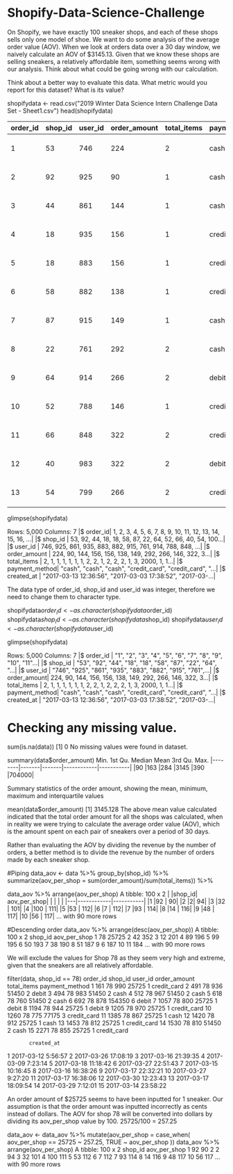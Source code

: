 # Shopify-Data-Science-Challenge

On Shopify, we have exactly 100 sneaker shops, and each of these shops sells only one model of shoe. We want to do some analysis of the average order value (AOV). When we look at orders data over a 30 day window, we naively calculate an AOV of $3145.13. Given that we know these shops are selling sneakers, a relatively affordable item, something seems wrong with our analysis.
Think about what could be going wrong with our calculation. 

Think about a better way to evaluate this data.
What metric would you report for this dataset?
What is its value?

shopifydata <- read.csv("2019 Winter Data Science Intern Challenge Data Set - Sheet1.csv")
head(shopifydata) 

|order_id|shop_id|user_id|order_amount|total_items|payment_method|created_at|
|--------|-------|-------|------------|-----------|--------------|----------|
|1|53|746|224|2|cash|2017-03-13 12:36:56|
|2	|92|	925|	90|	1|	cash|	2017-03-03 17:38:52|
|3	|44	|861	|144	|1	|cash	|2017-03-14 4:23:56|
|4	|18	|935	|156	|1	|credit_card	|2017-03-26 12:43:37
|5	|18	|883	|156	|1	|credit_card	|2017-03-01 4:35:11
|6	|58	|882	|138	|1	|credit_card	|2017-03-14 15:25:01
|7	|87	|915	|149	|1	|cash	|2017-03-01 21:37:57
|8	|22	|761	|292	|2	|cash	|2017-03-08 2:05:38
|9	|64	|914	|266	|2	|debit	|2017-03-17 20:56:50
|10	|52	|788	|146	|1	|credit_card	|2017-03-30 21:08:26
|11	|66	|848	|322	|2	|credit_card	|2017-03-26 23:36:40
|12	|40	|983	|322	|2	|debit	|2017-03-12 17:58:30|
|13|	54|	799|	266|	2|	credit_card|	2017-03-16 14:15:34|


glimpse(shopifydata)

Rows: 5,000
Columns: 7
|$ order_id|       <int> 1, 2, 3, 4, 5, 6, 7, 8, 9, 10, 11, 12, 13, 14, 15, 16, …|
|$ shop_id |      <int> 53, 92, 44, 18, 18, 58, 87, 22, 64, 52, 66, 40, 54, 100…|
|$ user_id  |      <int> 746, 925, 861, 935, 883, 882, 915, 761, 914, 788, 848, …|
|$ order_amount |  <int> 224, 90, 144, 156, 156, 138, 149, 292, 266, 146, 322, 3…|
|$ total_items  |  <int> 2, 1, 1, 1, 1, 1, 1, 2, 2, 1, 2, 2, 2, 1, 3, 2000, 1, 1…|
|$ payment_method| <chr> "cash", "cash", "cash", "credit_card", "credit_card", "…|
|$ created_at |    <chr> "2017-03-13 12:36:56", "2017-03-03 17:38:52", "2017-03-…|
  
The data type of order_id, shop_id and user_id was integer, therefore we need to change them to character type.

shopifydata$order_id <- as.character(shopifydata$order_id)
shopifydata$shop_id <- as.character(shopifydata$shop_id)
shopifydata$user_id <- as.character(shopifydata$user_id)

glimpse(shopifydata)
                       
Rows: 5,000
Columns: 7
|$ order_id |      <chr> "1", "2", "3", "4", "5", "6", "7", "8", "9", "10", "11"…|
|$ shop_id   |     <chr> "53", "92", "44", "18", "18", "58", "87", "22", "64", "…|
|$ user_id   |     <chr> "746", "925", "861", "935", "883", "882", "915", "761",…|
|$ order_amount|   <int> 224, 90, 144, 156, 156, 138, 149, 292, 266, 146, 322, 3…|
|$ total_items |   <int> 2, 1, 1, 1, 1, 1, 1, 2, 2, 1, 2, 2, 2, 1, 3, 2000, 1, 1…|
|$ payment_method| <chr> "cash", "cash", "cash", "credit_card", "credit_card", "…|
|$ created_at   |  <chr> "2017-03-13 12:36:56", "2017-03-03 17:38:52", "2017-03-…|
  
# Checking any missing value.
sum(is.na(data))
[1] 0
No missing values were found in dataset.

summary(data$order_amount)
Min. 1st Qu.  Median    Mean 3rd Qu.    Max.
|--------|-------|-------|------------|-----------|
|90     |163     |284    |3145     |390  |704000|
  
Summary statistics of the order amount, showing the mean, minimum, maximum and interquartile values

mean(data$order_amount)
[1] 3145.128
The above mean value calculated indicated that the total order amount for all the shops was calculated, when in reality we were trying to calculate
the average order value (AOV), which is the amount spent on each pair of sneakers over a period of 30 days.

Rather than evaluating the AOV by dividing the revenue by the number of orders, a better method is to divide the revenue by the number of orders made by each 
sneaker shop.

#Piping
data_aov <- data %>%
        group_by(shop_id) %>%
        summarize(aov_per_shop = sum(order_amount)/sum(total_items)) %>%
 
data_aov %>%
        arrange(aov_per_shop)
 A tibble: 100 x 2
 |   |shop_id| aov_per_shop|
 |  | <chr> |         <dbl>|
 |---|------------|-----------|
|1 |92  |              90|
|2 |2|                 94|
|3 |32 |              101|
|4 |100 |             111|
|5 |53   |            112|
|6 |7    |            112|
|7 |93   |            114|
|8 |14   |            116|
|9 |48   |            117|
|10 |56  |             117|
 … with 90 more rows


#Descending order
data_aov %>%
        arrange(desc(aov_per_shop))
 A tibble: 100 x 2
    shop_id aov_per_shop
    <chr>          <dbl>
1 78             25725
2 42               352
3 12               201
4 89               196
5 99               195
6 50               193
7 38               190
8 51               187
9 6                187
10 11               184
… with 90 more rows
      
We will exclude the values for Shop 78 as they seem very high and extreme, given that the sneakers are all relatively affordable.
      
filter(data, shop_id == 78) 
   order_id shop_id user_id order_amount total_items payment_method
1       161      78     990        25725           1    credit_card
2       491      78     936        51450           2          debit
3       494      78     983        51450           2           cash
4       512      78     967        51450           2           cash
5       618      78     760        51450           2           cash
6       692      78     878       154350           6          debit
7      1057      78     800        25725           1          debit
8      1194      78     944        25725           1          debit
9      1205      78     970        25725           1    credit_card
10     1260      78     775        77175           3    credit_card
11     1385      78     867        25725           1           cash
12     1420      78     912        25725           1           cash
13     1453      78     812        25725           1    credit_card
14     1530      78     810        51450           2           cash
15     2271      78     855        25725           1    credit_card

           created_at
1   2017-03-12 5:56:57
2  2017-03-26 17:08:19
3  2017-03-16 21:39:35
4   2017-03-09 7:23:14
5  2017-03-18 11:18:42
6  2017-03-27 22:51:43
7  2017-03-15 10:16:45
8  2017-03-16 16:38:26
9  2017-03-17 22:32:21
10  2017-03-27 9:27:20
11 2017-03-17 16:38:06
12 2017-03-30 12:23:43
13 2017-03-17 18:09:54
14  2017-03-29 7:12:01
15 2017-03-14 23:58:22
      
An order amount of $25725 seems to have been inputted for 1 sneaker. Our assumption is that the order amount was inputted incorrectly as cents instead
of dollars. The AOV for shop 78 will be converted into dollars by dividing its aov_per_shop value by 100. 25725/100 = 257.25
      
data_aov <- data_aov %>% 
                mutate(aov_per_shop = case_when(
                        aov_per_shop == 25725 ~ 257.25,
                        TRUE ~ aov_per_shop
                ))
data_aov %>%
        arrange(aov_per_shop)
 A tibble: 100 x 2
   shop_id aov_per_shop
   <chr>          <dbl>
1 92                90
2 2                 94
3 32               101
4 100              111
5 53               112
6 7                112
7 93               114
8 14               116
9 48               117
10 56               117
… with 90 more rows
     

